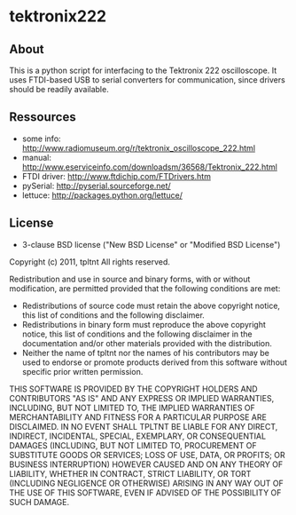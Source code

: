 tektronix222
============

About
-----
This is a python script for interfacing to the Tektronix 222 oscilloscope.
It uses FTDI-based USB to serial converters for communication, since drivers
should be readily available.


Ressources
----------
* some info: http://www.radiomuseum.org/r/tektronix_oscilloscope_222.html
* manual: http://www.eserviceinfo.com/downloadsm/36568/Tektronix_222.html
* FTDI driver: http://www.ftdichip.com/FTDrivers.htm
* pySerial: http://pyserial.sourceforge.net/
* lettuce: http://packages.python.org/lettuce/

License
-------
* 3-clause BSD license ("New BSD License" or "Modified BSD License")

Copyright (c) 2011, tpltnt
All rights reserved.

Redistribution and use in source and binary forms, with or without
modification, are permitted provided that the following conditions are met:

* Redistributions of source code must retain the above copyright notice, this list of conditions and the following disclaimer.
* Redistributions in binary form must reproduce the above copyright notice, this list of conditions and the following disclaimer in the documentation and/or other materials provided with the distribution.
* Neither the name of tpltnt nor the names of his contributors may be used to endorse or promote products derived from this software without specific prior written permission.

THIS SOFTWARE IS PROVIDED BY THE COPYRIGHT HOLDERS AND CONTRIBUTORS "AS IS" AND
ANY EXPRESS OR IMPLIED WARRANTIES, INCLUDING, BUT NOT LIMITED TO, THE IMPLIED
WARRANTIES OF MERCHANTABILITY AND FITNESS FOR A PARTICULAR PURPOSE ARE
DISCLAIMED. IN NO EVENT SHALL TPLTNT BE LIABLE FOR ANY
DIRECT, INDIRECT, INCIDENTAL, SPECIAL, EXEMPLARY, OR CONSEQUENTIAL DAMAGES
(INCLUDING, BUT NOT LIMITED TO, PROCUREMENT OF SUBSTITUTE GOODS OR SERVICES;
LOSS OF USE, DATA, OR PROFITS; OR BUSINESS INTERRUPTION) HOWEVER CAUSED AND
ON ANY THEORY OF LIABILITY, WHETHER IN CONTRACT, STRICT LIABILITY, OR TORT
(INCLUDING NEGLIGENCE OR OTHERWISE) ARISING IN ANY WAY OUT OF THE USE OF THIS
SOFTWARE, EVEN IF ADVISED OF THE POSSIBILITY OF SUCH DAMAGE.
